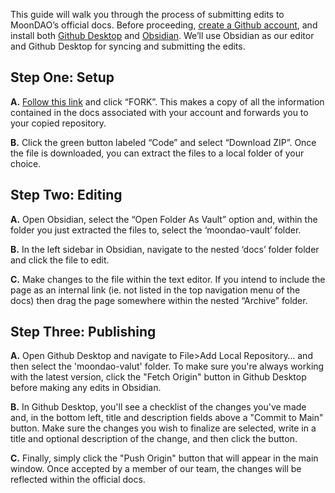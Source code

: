 This guide will walk you through the process of submitting edits to MoonDAO’s official docs. Before proceeding, [create a Github account](https://github.com/), and install both [Github Desktop](https://desktop.github.com/) and [Obsidian](https://obsidian.md/download). We’ll use Obsidian as our editor and Github Desktop for syncing and submitting the edits.  
  
## Step One: Setup  

**A.** [Follow this link](https://github.com/Official-MoonDao/moondaowww/fork) and click “FORK”. This makes a copy of all the information contained in the docs associated with your account and forwards you to your copied repository.  

**B.** Click the green button labeled “Code” and select “Download ZIP”. Once the file is downloaded, you can extract the files to a local folder of your choice.  
  
## Step Two: Editing  

**A.** Open Obsidian, select the “Open Folder As Vault” option and, within the folder you just extracted the files to, select the ‘moondao-vault’ folder.  

**B.** In the left sidebar in Obsidian, navigate to the nested ‘docs’ folder folder and click the file to edit.  

**C.** Make changes to the file within the text editor. If you intend to include the page as an internal link (ie. not listed in the top navigation menu of the docs) then drag the page somewhere within the nested “Archive” folder.  
  
## Step Three: Publishing  

**A.** Open Github Desktop and navigate to File>Add Local Repository… and then select the 'moondao-valut' folder. To make sure you're always working with the latest version, click the "Fetch Origin" button in Github Desktop before making any edits in Obsidian.

**B.** In Github Desktop, you'll see a checklist of the changes you've made and, in the bottom left, title and description fields above a "Commit to Main" button. Make sure the changes you wish to finalize are selected, write in a title and optional description of the change, and then click the button. 

**C.** Finally, simply click the "Push Origin" button that will appear in the main window. Once accepted by a member of our team, the changes will be reflected within the official docs. 